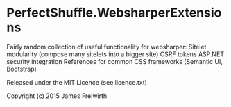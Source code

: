 PerfectShuffle.WebsharperExtensions
===================================

Fairly random collection of useful functionality for websharper:
Sitelet modularity (compose many sitelets into a bigger site)
CSRF tokens
ASP.NET security integration
References for common CSS frameworks (Semantic UI, Bootstrap)

Released under the MIT Licence (see licence.txt)

Copyright (c) 2015 James Freiwirth
